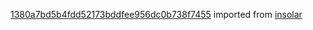 [1380a7bd5b4fdd52173bddfee956dc0b738f7455](https://github.com/insolar/insolar/commit/1380a7bd5b4fdd52173bddfee956dc0b738f7455) imported from [insolar](https://github.com/insolar/insolar)
